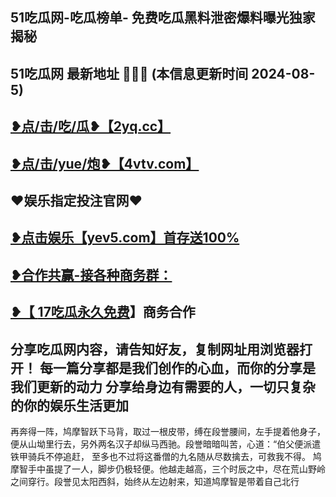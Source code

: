 51吃瓜网-吃瓜榜单- 免费吃瓜黑料泄密爆料曝光独家揭秘
 -------------------------------------
51吃瓜网 最新地址 🍉🍉🍉 (本信息更新时间 2024-08-5)
-----------------------------------------
<a href="https://2yq.cc">❥点/击/吃/瓜❥【2yq.cc】</a>
-----------------------------------------
<a href="https://4vtv.com">❥点/击/yue/炮❥【4vtv.com】</a> 
-----------------------------------------
♥️娱乐指定投注官网♥️
-----------------------------------------
<a href="https://yev5.com ">❥点击娱乐【yev5.com】首存送100%
 -------------------------------------
❥合作共赢-接各种商务群：
 -------------------------------------
❥【 <a href="https://t.me/GM_51cg1">17吃瓜永久免费</a>】商务合作
 -------------------------------------
分享吃瓜网内容，请告知好友，复制网址用浏览器打开！ 每一篇分享都是我们创作的心血，而你的分享是我们更新的动力
分享给身边有需要的人，一切只复杂的你的娱乐生活更加
 ------------------------------------
再奔得一阵，鸠摩智跃下马背，取过一根皮带，缚在段誉腰间，左手提着他身子，便从山坳里行去，另外两名汉子却纵马西驰。段誉暗暗叫苦，心道：“伯父便派遣铁甲骑兵不停追赶，
至多也不过将这番僧的九名随从尽数擒去，可救我不得。
鸠摩智手中虽提了一人，脚步仍极轻便。他越走越高，三个时辰之中，尽在荒山野岭之间穿行。段誉见太阳西斜，始终从左边射来，知道鸠摩智是带着自己北行
